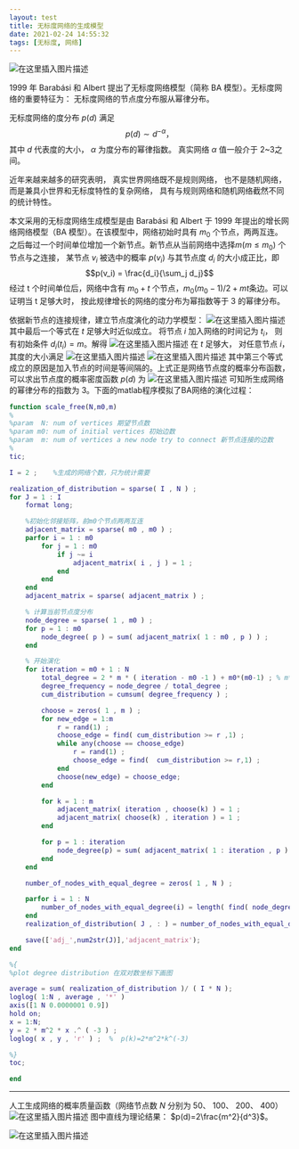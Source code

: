 ```yaml
---
layout: test
title: 无标度网络的生成模型
date: 2021-02-24 14:55:32
tags: [无标度, 网络]
---
```


![在这里插入图片描述](https://img-blog.csdnimg.cn/20201021162745191.jpg?x-oss-process=image/watermark,type_ZmFuZ3poZW5naGVpdGk,shadow_10,text_aHR0cHM6Ly9ibG9nLmNzZG4ubmV0L2l0bmVyZA==,size_16,color_FFFFFF,t_70#pic_center)

1999 年 Barabási 和 Albert 提出了无标度网络模型（简称 BA 模型）。无标度网络的重要特征为： 无标度网络的节点度分布服从幂律分布。

无标度网络的度分布 $p(d)$ 满足$$p(d)\sim d^{-\alpha}，$$其中 $d$ 代表度的大小， $\alpha$ 为度分布的幂律指数。 真实网络 $\alpha$ 值一般介于 2~3之间。

近年来越来越多的研究表明， 真实世界网络既不是规则网络， 也不是随机网络， 而是兼具小世界和无标度特性的复杂网络， 具有与规则网络和随机网络截然不同的统计特性。

本文采用的无标度网络生成模型是由 Barabási 和 Albert 于 1999 年提出的增长网络网络模型（BA 模型）。在该模型中，网络初始时具有 $m_0$ 个节点，两两互连。 之后每过一个时间单位增加一个新节点。新节点从当前网络中选择$m(m ≤ m_0)$ 个节点与之连接， 某节点 $v_i$ 被选中的概率 $p(v_i)$ 与其节点度 $d_i$ 的大小成正比，即$$p(v_i) = \frac{d_i}{\sum_j d_j}$$经过 t 个时间单位后，网络中含有 $m_0+t$ 个节点，$m_0(m_0-1)/2+mt$条边。可以证明当 t 足够大时， 按此规律增长的网络的度分布为幂指数等于 3 的幂律分布。

依据新节点的连接规律，建立节点度演化的动力学模型：
![在这里插入图片描述](https://img-blog.csdn.net/20181008113859419?watermark/2/text/aHR0cHM6Ly9ibG9nLmNzZG4ubmV0L2l0bmVyZA==/font/5a6L5L2T/fontsize/400/fill/I0JBQkFCMA==/dissolve/70)
其中最后一个等式在 $t$ 足够大时近似成立。 将节点 $i$ 加入网络的时间记为 $t_i$，
则有初始条件 $d_i(t_i) = m$。解得
![在这里插入图片描述](https://img-blog.csdn.net/20181008114022515?watermark/2/text/aHR0cHM6Ly9ibG9nLmNzZG4ubmV0L2l0bmVyZA==/font/5a6L5L2T/fontsize/400/fill/I0JBQkFCMA==/dissolve/70)
在 $t$ 足够大， 对任意节点 $i$， 其度的大小满足
![在这里插入图片描述](https://img-blog.csdn.net/20181008114111695?watermark/2/text/aHR0cHM6Ly9ibG9nLmNzZG4ubmV0L2l0bmVyZA==/font/5a6L5L2T/fontsize/400/fill/I0JBQkFCMA==/dissolve/70)
![在这里插入图片描述](https://img-blog.csdn.net/20181008114126346?watermark/2/text/aHR0cHM6Ly9ibG9nLmNzZG4ubmV0L2l0bmVyZA==/font/5a6L5L2T/fontsize/400/fill/I0JBQkFCMA==/dissolve/70)
其中第三个等式成立的原因是加入节点的时间是等间隔的。上式正是网络节点度的概率分布函数， 可以求出节点度的概率密度函数 $p(d)$ 为
![在这里插入图片描述](https://img-blog.csdn.net/20181008114239376?watermark/2/text/aHR0cHM6Ly9ibG9nLmNzZG4ubmV0L2l0bmVyZA==/font/5a6L5L2T/fontsize/400/fill/I0JBQkFCMA==/dissolve/70)
可知所生成网络的幂律分布的指数为 3。下面的matlab程序模拟了BA网络的演化过程：

```matlab
function scale_free(N,m0,m)
%
%param  N: num of vertices 期望节点数
%param m0: num of initial vertices 初始边数
%param  m: num of vertices a new node try to connect 新节点连接的边数
%
tic;

I = 2 ;    %生成的网络个数，只为统计需要

realization_of_distribution = sparse( I , N ) ;
for J = 1 : I
    format long;

 	%初始化邻接矩阵，前m0个节点两两互连
    adjacent_matrix = sparse( m0 , m0 ) ;
    parfor i = 1 : m0
        for j = 1 : m0
            if j ~= i
                adjacent_matrix( i , j ) = 1 ;
            end
        end
    end
    adjacent_matrix = sparse( adjacent_matrix ) ;

	% 计算当前节点度分布
    node_degree = sparse( 1 , m0 ) ;
    for p = 1 : m0
        node_degree( p ) = sum( adjacent_matrix( 1 : m0 , p ) ) ;
    end

	% 开始演化
    for iteration = m0 + 1 : N
        total_degree = 2 * m * ( iteration - m0 -1 ) + m0*(m0-1) ; % m*2
        degree_frequency = node_degree / total_degree ;
        cum_distribution = cumsum( degree_frequency ) ;

        choose = zeros( 1 , m ) ;
        for new_edge = 1:m
            r = rand(1) ;
            choose_edge = find( cum_distribution >= r ,1) ;
            while any(choose == choose_edge)
                r = rand(1) ;
                choose_edge = find(  cum_distribution >= r,1) ;
            end
            choose(new_edge) = choose_edge;
        end

        for k = 1 : m
            adjacent_matrix( iteration , choose(k) ) = 1 ;
            adjacent_matrix( choose(k) , iteration ) = 1 ;
        end

        for p = 1 : iteration
            node_degree(p) = sum( adjacent_matrix( 1 : iteration , p ) ) ;
        end
    end

    number_of_nodes_with_equal_degree = zeros( 1 , N ) ;

    parfor i = 1 : N
        number_of_nodes_with_equal_degree(i) = length( find( node_degree == i ) ) ;
    end
    realization_of_distribution( J , : ) = number_of_nodes_with_equal_degree ;

    save(['adj_',num2str(J)],'adjacent_matrix');
end

%{
%plot degree distribution 在双对数坐标下画图

average = sum( realization_of_distribution )/ ( I * N );
loglog( 1:N , average , '*' )
axis([1 N 0.0000001 0.9])
hold on;
x = 1:N;
y = 2 * m^2 * x .^ ( -3 ) ;
loglog( x , y , 'r' ) ;  %  p(k)=2*m^2*k^(-3)

%}
toc;

end
```
---
人工生成网络的概率质量函数（网络节点数 $N$ 分别为 50、 100、 200、 400）
![在这里插入图片描述](https://img-blog.csdn.net/20181008113233633?watermark/2/text/aHR0cHM6Ly9ibG9nLmNzZG4ubmV0L2l0bmVyZA==/font/5a6L5L2T/fontsize/400/fill/I0JBQkFCMA==/dissolve/70)
图中直线为理论结果： $p(d)=2\frac{m^2}{d^3}$。

![在这里插入图片描述](https://img-blog.csdnimg.cn/20201028100746209.jpg?x-oss-process=image/watermark,type_ZmFuZ3poZW5naGVpdGk,shadow_10,text_aHR0cHM6Ly9ibG9nLmNzZG4ubmV0L2l0bmVyZA==,size_16,color_FFFFFF,t_70#pic_center)



